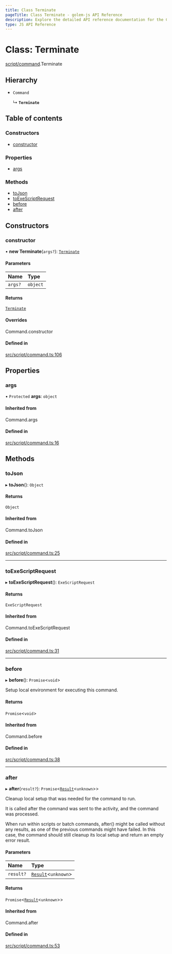 ```yaml
---
title: Class Terminate
pageTitle: Class Terminate - golem-js API Reference
description: Explore the detailed API reference documentation for the Class Terminate within the golem-js SDK for the Golem Network.
type: JS API Reference
---
```

# Class: Terminate

[script/command](../modules/script_command).Terminate

## Hierarchy

- `Command`

  ↳ **`Terminate`**

## Table of contents

### Constructors

- [constructor](script_command.Terminate#constructor)

### Properties

- [args](script_command.Terminate#args)

### Methods

- [toJson](script_command.Terminate#tojson)
- [toExeScriptRequest](script_command.Terminate#toexescriptrequest)
- [before](script_command.Terminate#before)
- [after](script_command.Terminate#after)

## Constructors

### constructor

• **new Terminate**(`args?`): [`Terminate`](script_command.Terminate)

#### Parameters

| Name | Type |
| :------ | :------ |
| `args?` | `object` |

#### Returns

[`Terminate`](script_command.Terminate)

#### Overrides

Command.constructor

#### Defined in

[src/script/command.ts:106](https://github.com/golemfactory/golem-js/blob/49297d9/src/script/command.ts#L106)

## Properties

### args

• `Protected` **args**: `object`

#### Inherited from

Command.args

#### Defined in

[src/script/command.ts:16](https://github.com/golemfactory/golem-js/blob/49297d9/src/script/command.ts#L16)

## Methods

### toJson

▸ **toJson**(): `Object`

#### Returns

`Object`

#### Inherited from

Command.toJson

#### Defined in

[src/script/command.ts:25](https://github.com/golemfactory/golem-js/blob/49297d9/src/script/command.ts#L25)

___

### toExeScriptRequest

▸ **toExeScriptRequest**(): `ExeScriptRequest`

#### Returns

`ExeScriptRequest`

#### Inherited from

Command.toExeScriptRequest

#### Defined in

[src/script/command.ts:31](https://github.com/golemfactory/golem-js/blob/49297d9/src/script/command.ts#L31)

___

### before

▸ **before**(): `Promise`\<`void`\>

Setup local environment for executing this command.

#### Returns

`Promise`\<`void`\>

#### Inherited from

Command.before

#### Defined in

[src/script/command.ts:38](https://github.com/golemfactory/golem-js/blob/49297d9/src/script/command.ts#L38)

___

### after

▸ **after**(`result?`): `Promise`\<[`Result`](activity_results.Result)\<`unknown`\>\>

Cleanup local setup that was needed for the command to run.

It is called after the command was sent to the activity, and the command was processed.

When run within scripts or batch commands, after() might be called without any results, as one of the previous
commands might have failed. In this case, the command should still cleanup its local setup and return an empty
error result.

#### Parameters

| Name | Type |
| :------ | :------ |
| `result?` | [`Result`](activity_results.Result)\<`unknown`\> |

#### Returns

`Promise`\<[`Result`](activity_results.Result)\<`unknown`\>\>

#### Inherited from

Command.after

#### Defined in

[src/script/command.ts:53](https://github.com/golemfactory/golem-js/blob/49297d9/src/script/command.ts#L53)
